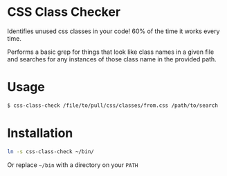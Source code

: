 # CSS Class Checker

Identifies unused css classes in your code!
60% of the time it works every time.

Performs a basic grep for things that look like class names in a given file
and searches for any instances of those class name in the provided path.

# Usage
```bash
$ css-class-check /file/to/pull/css/classes/from.css /path/to/search
```

# Installation
```bash
ln -s css-class-check ~/bin/
```

Or replace `~/bin` with a directory on your `PATH`
